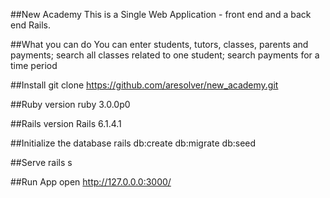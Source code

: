 ##New Academy
This is a Single Web Application - front end and a back end Rails.

##What you can do
You can enter students, tutors, classes, parents and payments;
search all classes related to one student; search payments for a time period

##Install
git clone https://github.com/aresolver/new_academy.git

##Ruby version
ruby 3.0.0p0

##Rails version
Rails 6.1.4.1

##Initialize the database
rails db:create db:migrate db:seed

##Serve
rails s 

##Run App
open http://127.0.0.0:3000/
